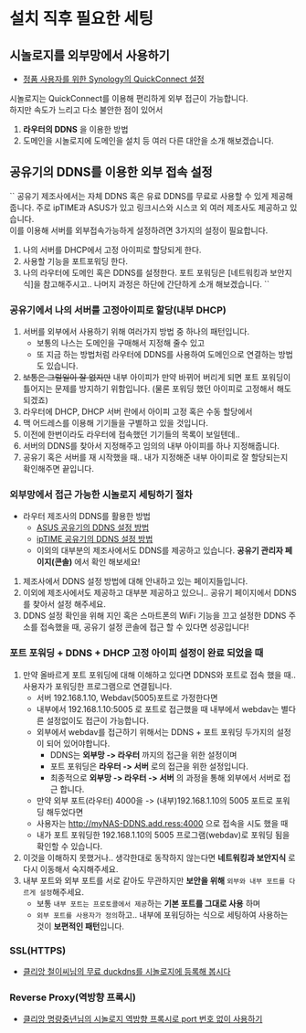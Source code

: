 # 설치 직후 필요한 세팅

## 시놀로지를 외부망에서 사용하기

  - [정품 사용자를 위한 Synology의 QuickConnect 설정](https://www.synology.com/ko-kr/knowledgebase/SRM/help/SRM/RouterApp/internet_quickconnect)

시놀로지는 QuickConnect를 이용해 편리하게 외부 접근이 가능합니다.  
하지만 속도가 느리고 다소 불안한 점이 있어서 

1. **라우터의 DDNS** 을 이용한 방법
2. 도메인을 시놀로지에 도메인을 설치
등 여러 다른 대안을 소개 해보겠습니다.

## 공유기의 DDNS를 이용한 외부 접속 설정
``
공유기 제조사에서는 자체 DDNS 혹은 유료 DDNS를 무료로 사용할 수 있게 제공해줍니다.
주로 ipTIME과 ASUS가 있고 링크시스와 시스코 외 여러 제조사도 제공하고 있습니다.  
이를 이용해 서버를 외부접속가능하게 설정하려면 3가지의 설정이 필요합니다.
1. 나의 서버를 DHCP에서 고정 아이피로 할당되게 한다.
2. 사용할 기능을 포트포워딩 한다.
3. 나의 라우터에 도메인 혹은 DDNS를 설정한다.
포트 포워딩은 [네트워킹과 보안지식]을 참고해주시고.. 나머지 과정은 하단에 간단하게 소개 해보겠습니다.
``
### 공유기에서 나의 서버를 고정아이피로 할당(내부 DHCP)
1. 서버를 외부에서 사용하기 위해 여러가지 방법 중 하나의 패턴입니다.
    - 보통의 나스는 도메인을 구매해서 지정해 줄수 있고
    - 또 지금 하는 방법처럼 라우터에 DDNS를 사용하여 도메인으로 연결하는 방법도 있습니다.
2. ~~보통은 그럴일이 잘 없지만~~ 내부 아이피가 만약 바뀌어 버리게 되면 포트 포워딩이 틀어지는 문제를 방지하기 위함입니다. (물론 포워딩 했던 아이피로 고정해서 해도 되겠죠)
3. 라우터에 DHCP, DHCP 서버 란에서 아이피 고정 혹은 수동 할당에서
4. 맥 어드레스를 이용해 기기들을 구별하고 있을 것입니다.
5. 이전에 한번이라도 라우터에 접속했던 기기들의 목록이 보일텐데..
6. 서버의 DDNS를 찾아서 지정해주고 임의의 내부 아이피를 하나 지정해줍니다.
7. 공유기 혹은 서버를 재 시작했을 때.. 내가 지정해준 내부 아이피로 잘 할당되는지 확인해주면 끝입니다.

### **외부망에서 접근 가능한** 시놀로지 세팅하기 절차
  - 라우터 제조사의 DDNS를 활용한 방법
    - [ASUS 공유기의 DDNS 설정 방법](https://www.noip.com/support/knowledgebase/setting-ddns-asus-router/)
    - [ipTIME 공유기의 DDNS 설정 방법](http://iptime.com/iptime/?page_id=67&pageid=1&mod=document&keyword=ddns&uid=7307)
    - 이외의 대부분의 제조사에서도 DDNS를 제공하고 있습니다. **공유기 관리자 페이지(콘솔)** 에서 확인 해보세요!
1. 제조사에서 DDNS 설정 방법에 대해 안내하고 있는 페이지들입니다.
2. 이외에 제조사에서도 제공하고 대부분 제공하고 있으니.. 공유기 페이지에서 DDNS를 찾아서 설정 해주세요.
3. DDNS 설정 확인을 위해 지인 혹은 스마트폰의 WiFi 기능을 끄고 설정한 DDNS 주소를 접속했을 때, 공유기 설정 콘솔에 접근 할 수 있다면 성공입니다!


### 포트 포워딩 + DDNS + DHCP 고정 아이피 설정이 완료 되었을 때
1. 만약 올바르게 포트 포워딩에 대해 이해하고 있다면 DDNS와 포트로 접속 했을 때.. 사용자가 포워딩한 프로그램으로 연결됩니다.
    - 서버 192.168.1.10, Webdav(5005)포트로 가정한다면
    - 내부에서 192.168.1.10:5005 로 포트로 접근했을 때 내부에서 webdav는 별다른 설정없이도 접근이 가능합니다.
    - 외부에서 webdav를 접근하기 위해서는 DDNS + 포트 포워딩 두가지의 설정이 되어 있어야합니다.
        - DDNS는 **외부망 -> 라우터** 까지의 접근을 위한 설정이며
        - 포트 포워딩은 **라우터 -> 서버** 로의 접근을 위한 설정입니다.
        - 최종적으로 **외부망 -> 라우터 -> 서버** 의 과정을 통해 외부에서 서버로 접근 합니다.
    - 만약 외부 포트(라우터) 4000을 -> (내부)192.168.1.10의 5005 포트로 포워딩 해두었다면
    - 사용자는 http://myNAS-DDNS.add.ress:4000 으로 접속을 시도 했을 때
    - 내가 포트 포워딩한 192.168.1.10의 5005 프로그램(webdav)로 포워딩 됨을 확인할 수 있습니다.
2. 이것을 이해하지 못했거나.. 생각한대로 동작하지 않는다면 **네트워킹과 보안지식** 로 다시 이동해서 숙지해주세요.
3. 내부 포트와 외부 포트를 서로 같아도 무관하지만 **보안을 위해** `외부와 내부 포트를 다르게 설정`해주세요.
    - 보통 `내부 포트는 프로토콜에서 제공`하는 **기본 포트를 그대로 사용** 하며
    - `외부 포트를 사용자가 정의`하고.. 내부에 포워딩하는 식으로 세팅하여 사용하는 것이  **보편적인 패턴**입니다.



### SSL(HTTPS)
- [클리앙 철이씨님의 무료 duckdns를 시놀로지에 등록해 봅시다](https://www.clien.net/service/board/cm_nas/9177427)

### Reverse Proxy(역방향 프록시)
- [클리앙 명량중년님의 시놀로지 역방향 프록시로 port 번호 없이 사용하기](https://www.clien.net/service/board/cm_nas/10938224)
